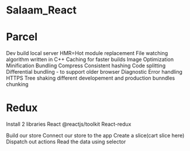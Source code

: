 # Salaam_React


# Parcel
 Dev build
 local server
 HMR=Hot module replacement
 File watching algorithm written in C++
 Caching for faster builds
 Image Optimization
 Minification
 Bundling
 Compress
 Consistent hashing
 Code splitting
 Differential bundling - to support older browser
 Diagnostic
 Error handling
 HTTPS
 Tree shaking
 different developement and production bunndles
 chunking


# Redux
Install 2 libraries
   React @reactjs/toolkit 
   React-redux

Build our store
Connect our store to the app
Create a slice(cart slice here)
Dispatch out actions
Read the data using selector
